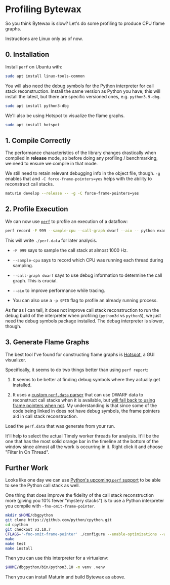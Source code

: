 # Profiling Bytewax

So you think Bytewax is slow? Let's do some profiling to produce CPU
flame graphs.

Instructions are Linux only as of now.

## 0. Installation

Install `perf` on Ubuntu with:

```bash
sudo apt install linux-tools-common
```

You will also need the debug symbols for the Python interpreter for
call stack reconstruction. Install the same version as Python you
have; this will install the latest, but there are specific versioned
ones, e.g. `python3.9-dbg`.

```bash
sudo apt install python3-dbg
```

We'll also be using Hotspot to visualize the flame graphs.

```bash
sudo apt install hotspot
```

## 1. Compile Correctly

The performance characteristics of the library changes drastically
when compiled in **release** mode, so before doing any profiling /
benchmarking, we need to ensure we compile in that mode.

We still need to retain relevant debugging info in the object file,
though. `-g` enables that and `-C force-frame-pointers=yes` helps with
the ability to reconstruct call stacks.

```bash
maturin develop --release -- -g -C force-frame-pointers=yes
```

## 2. Profile Execution

We can now use [`perf`](https://www.brendangregg.com/perf.html) to
profile an execution of a dataflow:

```bash
perf record -F 999 --sample-cpu --call-graph dwarf --aio -- python example_dataflow.py
```

This will write `./perf.data` for later analysis.

* `-F 999` says to sample the call stack at almost 1000 Hz.

* `--sample-cpu` says to record which CPU was running each thread
  during sampling.

* `--call-graph dwarf` says to use debug information to determine the
  call graph. This is crucial.

* `--aio` to improve performance while tracing.

* You can also use a `-p $PID` flag to profile an already running
  process.

As far as I can tell, it does not improve call stack reconstruction to
run the debug build of the interpreter when profiling (`python3d` vs
`python3`), we just need the debug symbols package installed. The
debug interpreter is slower, though.

## 3. Generate Flame Graphs

The best tool I've found for constructing flame graphs is
[Hotspot](https://github.com/KDAB/hotspot), a GUI visualizer.

Specifically, it seems to do two things better than using `perf report`:

1. It seems to be better at finding debug symbols where they actually
   get installed.

2. It uses a [custom `perf.data`
   parser](https://github.com/qt-creator/perfparser) that can use
   DWARF data to reconstruct call stacks when it is available, but
   [will fall back to using frame pointers when
   not](https://github.com/KDAB/hotspot#broken-backtraces). My
   understanding is that since some of the code being linked in does
   not have debug symbols, the frame pointers aid in call stack
   reconstruction.

Load the `perf.data` that was generate from your run.

It'll help to select the actual Timely worker threads for
analysis. It'll be the one that has the most solid orange bar in the
timeline at the bottom of the window since almost all the work is
occurring in it. Right click it and choose "Filter In On Thread".

## Further Work

Looks like one day we can use [Python's upcoming `perf`
support](https://docs.python.org/3.12/howto/perf_profiling.html) to be
able to see the Python call stack as well.

One thing that does improve the fidelity of the call stack
reconstruction more (giving you 10% fewer "mystery stacks") is to use
a Python interpreter you compile with `-fno-omit-frame-pointer`.

```bash
mkdir $HOME/dbgpython
git clone https://github.com/python/cpython.git
cd cpython
git checkout v3.10.7
CFLAGS='-fno-omit-frame-pointer' ./configure --enable-optimizations --with-lto --prefix $HOME/dbgpython
make
make test
make install
```

Then you can use this interpreter for a virtualenv:

```bash
$HOME/dbgpython/bin/python3.10 -m venv .venv
```

Then you can install Maturin and build Bytewax as above.
